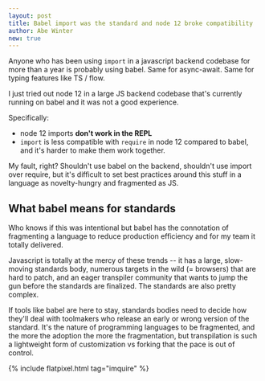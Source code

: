 ```yaml
---
layout: post
title: Babel import was the standard and node 12 broke compatibility
author: Abe Winter
new: true
---
```


Anyone who has been using `import` in a javascript backend codebase for more than a year is probably using babel. Same for async-await. Same for typing features like TS / flow.

I just tried out node 12 in a large JS backend codebase that's currently running on babel and it was not a good experience.

Specifically:

* node 12 imports **don't work in the REPL**
* `import` is less compatible with `require` in node 12 compared to babel, and it's harder to make them work together.

My fault, right? Shouldn't use babel on the backend, shouldn't use import over require, but it's difficult to set best practices around this stuff in a language as novelty-hungry and fragmented as JS.

## What babel means for standards

Who knows if this was intentional but babel has the connotation of fragmenting a language to reduce production efficiency and for my team it totally delivered.

Javascript is totally at the mercy of these trends -- it has a large, slow-moving standards body, numerous targets in the wild (= browsers) that are hard to patch, and an eager transpiler community that wants to jump the gun before the standards are finalized. The standards are also pretty complex.

If tools like babel are here to stay, standards bodies need to decide how they'll deal with toolmakers who release an early or wrong version of the standard. It's the nature of programming languages to be fragmented, and the more the adoption the more the fragmentation, but transpilation is such a lightweight form of customization vs forking that the pace is out of control.

{% include flatpixel.html tag="imquire" %}
